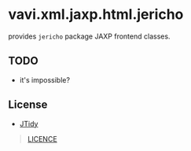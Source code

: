 # vavi.xml.jaxp.html.jericho

provides `jericho` package JAXP frontend classes.


## TODO

 * it's impossible?

## License

 * [JTidy](http://jtidy.sourceforge.net)

> <a href="http://jtidy.sourceforge.net/license.html">LICENCE</a>

